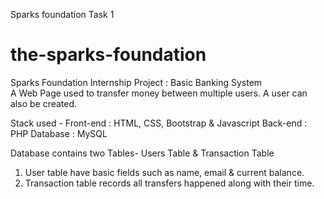 Sparks foundation Task 1
# the-sparks-foundation
Sparks Foundation Internship Project : Basic Banking System  
A Web Page used to transfer money between multiple users. A user can also be created.  

Stack used - 
Front-end : HTML, CSS, Bootstrap & Javascript 
Back-end : PHP 
Database : MySQL   

Database contains two Tables- Users Table & Transaction Table 
1. User table have basic fields such as name, email & current balance. 
2. Transaction table records all transfers happened along with their time.  


